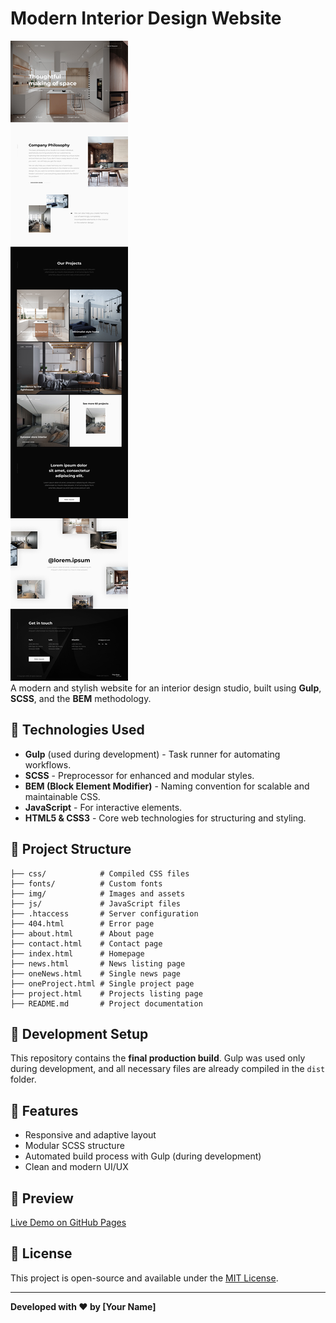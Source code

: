 # Modern Interior Design Website

![Preview](./img/Main.jpg)  
A modern and stylish website for an interior design studio, built using **Gulp**, **SCSS**, and the **BEM** methodology.

## 🚀 Technologies Used
- **Gulp** (used during development) - Task runner for automating workflows.
- **SCSS** - Preprocessor for enhanced and modular styles.
- **BEM (Block Element Modifier)** - Naming convention for scalable and maintainable CSS.
- **JavaScript** - For interactive elements.
- **HTML5 & CSS3** - Core web technologies for structuring and styling.

## 📂 Project Structure
```
├── css/            # Compiled CSS files
├── fonts/          # Custom fonts
├── img/            # Images and assets
├── js/             # JavaScript files
├── .htaccess       # Server configuration
├── 404.html        # Error page
├── about.html      # About page
├── contact.html    # Contact page
├── index.html      # Homepage
├── news.html       # News listing page
├── oneNews.html    # Single news page
├── oneProject.html # Single project page
├── project.html    # Projects listing page
├── README.md       # Project documentation
```

## 🔧 Development Setup
This repository contains the **final production build**. Gulp was used only during development, and all necessary files are already compiled in the `dist` folder.

## 🌟 Features
- Responsive and adaptive layout
- Modular SCSS structure
- Automated build process with Gulp (during development)
- Clean and modern UI/UX

## 📸 Preview
[Live Demo on GitHub Pages](https://alexandre-kovalchuk.github.io/ModernInteriorDesignWebsite/)

## 📌 License
This project is open-source and available under the [MIT License](LICENSE).

---
**Developed with ❤️ by [Your Name]**